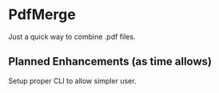 # PdfMerge
Just a quick way to combine .pdf files.

## Planned Enhancements (as time allows)
Setup proper CLI to allow simpler user.
